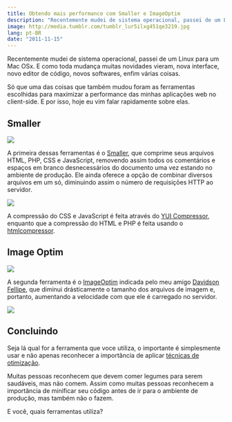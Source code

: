 ```yaml
---
title: Obtendo mais performance com Smaller e ImageOptim
description: "Recentemente mudei de sistema operacional, passei de um Linux para um Mac OSx. E como toda mudança muitas novidades vieram, nova interface, novo editor de código, novos softwares, enfim várias coisas. Só que uma das coisas que também mudou foram as ferramentas escolhidas para maximizar a performance das minhas aplicações web no client-side. E por isso, hoje eu vim falar rapidamente sobre elas."
image: http://media.tumblr.com/tumblr_lur5ilxg451qe3219.jpg
lang: pt-BR
date: "2011-11-15"
---
```


Recentemente mudei de sistema operacional, passei de um Linux para um Mac OSx. E como toda mudança muitas novidades vieram, nova interface, novo editor de código, novos softwares, enfim várias coisas.

Só que uma das coisas que também mudou foram as ferramentas escolhidas para maximizar a performance das minhas aplicações web no client-side. E por isso, hoje eu vim falar rapidamente sobre elas.

<!-- more -->

## Smaller

[![](http://media.tumblr.com/tumblr_lupsfuDJp91qe3219.jpg)](http://smallerapp.com/)

A primeira dessas ferramentas é o [Smaller](http://smallerapp.com/), que comprime seus arquivos HTML, PHP, CSS e JavaScript, removendo assim todos os comentários e espaços em branco desnecessários do documento uma vez estando no ambiente de produção. Ele ainda oferece a opção de combinar diversos arquivos em um só, diminuindo assim o número de requisições HTTP ao servidor.

![](http://media.tumblr.com/tumblr_luprp0MzX21qe3219.png)

A compressão do CSS e JavaScript é feita através do [YUI Compressor](http://developer.yahoo.com/yui/compressor/), enquanto que a compressão do HTML e PHP é feita usando o [htmlcompressor](http://code.google.com/p/htmlcompressor/).

## Image Optim

[![](http://media.tumblr.com/tumblr_lupsg8MpGz1qe3219.jpg)](http://imageoptim.pornel.net/)

A segunda ferramenta é o [ImageOptim](http://imageoptim.pornel.net/) indicada pelo meu amigo [Davidson Fellipe](http://fellipe.com/), que diminui drásticamente o tamanho dos arquivos de imagem e, portanto, aumentando a velocidade com que ele é carregado no servidor.

![](http://media.tumblr.com/tumblr_luprttXtyj1qe3219.png)

## Concluindo

Seja lá qual for a ferramenta que voce utiliza, o importante é simplesmente usar e não apenas reconhecer a importância de aplicar [técnicas de otimização](http://developer.yahoo.com/performance/rules.html).

Muitas pessoas reconhecem que devem comer legumes para serem saudáveis, mas não comem. Assim como muitas pessoas reconhecem a importância de minificar seu código antes de ir para o ambiente de produção, mas também não o fazem.

E você, quais ferramentas utiliza?
